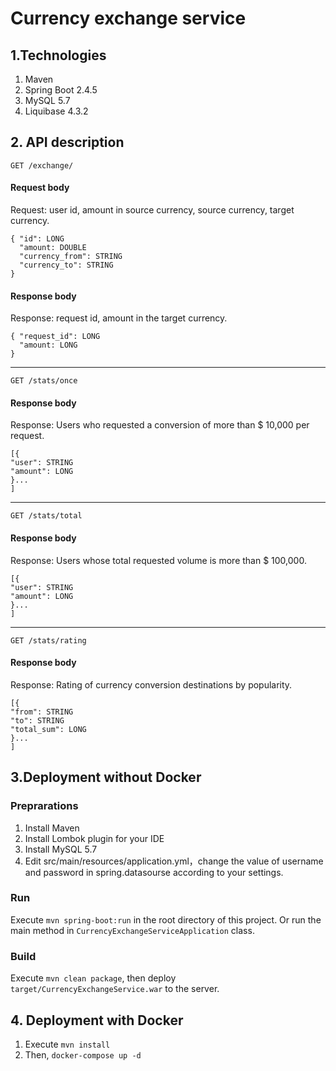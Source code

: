 # Currency exchange service

## 1.Technologies

1. Maven
2. Spring Boot 2.4.5
3. MySQL 5.7
4. Liquibase 4.3.2

## 2. API description

```GET /exchange/```

#### Request body
Request: user id, amount in source currency, source currency, target currency.

```
{ "id": LONG
  "amount: DOUBLE
  "currency_from": STRING
  "currency_to": STRING
}
```
#### Response body
Response: request id, amount in the target currency.

```
{ "request_id": LONG
  "amount: LONG
}
```
---

```GET /stats/once```

#### Response body
Response: Users who requested a conversion of more than $ 10,000 per request.

```
[{
"user": STRING
"amount": LONG
}...
]
```
---

```GET /stats/total```

#### Response body
Response: Users whose total requested volume is more than $ 100,000.

```
[{
"user": STRING
"amount": LONG
}...
]
```
---

```GET /stats/rating```

#### Response body
Response: Rating of currency conversion destinations by popularity.

```
[{
"from": STRING
"to": STRING
"total_sum": LONG
}...
]
```

## 3.Deployment without Docker

### Preprarations

1. Install Maven
2. Install Lombok plugin for your IDE
3. Install MySQL 5.7
4. Edit src/main/resources/application.yml，change the value of username and password in spring.datasourse according to your settings.

### Run

Execute ```mvn spring-boot:run``` in the root directory of this project. Or run the main method in ```CurrencyExchangeServiceApplication``` class.

### Build

Execute ```mvn clean package```, then deploy ```target/CurrencyExchangeService.war``` to the server.

## 4. Deployment with Docker

1. Execute ```mvn install```
2. Then, ```docker-compose up -d```
